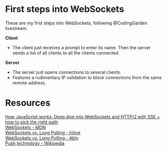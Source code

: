 # First steps into WebSockets

These are my first steps into WebSockets,  following @CodingGarden livestream.  

**Client**  
- The client just receives a prompt to enter its name. Then the server sends a list of all clients to all the clients connected.

**Server**  
- The server just opens connections to several clients.
- Features a rudimentary IP validation to block connections from the same remote address.

# Resources
[How JavaScript works: Deep dive into WebSockets and HTTP/2 with SSE + how to pick the right path](https://blog.sessionstack.com/how-javascript-works-deep-dive-into-websockets-and-http-2-with-sse-how-to-pick-the-right-path-584e6b8e3bf7)  
[WebSockets - MDN](https://developer.mozilla.org/es/docs/Web/API/WebSockets_API)  
[WebSockets vs. Long Polling - Intive](https://blog.intive-fdv.com.ar/websockets-vs-long-polling/)  
[WebSockets vs. Long Polling - Ably](https://www.ably.io/blog/websockets-vs-long-polling/)  
[Push technology - Wikipedia](https://en.wikipedia.org/wiki/Push_technology)